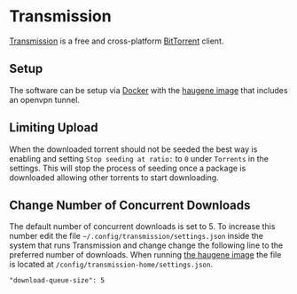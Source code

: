# Transmission

[Transmission](https://transmissionbt.com/) is a free and cross-platform
[BitTorrent](/wiki/bittorrent.md) client.

## Setup

The software can be setup via [Docker](/wiki/docker.md) with the
[haugene image](./docker/haugene_-_transmission-openvpn.md) that
includes an openvpn tunnel.

## Limiting  Upload

When the downloaded torrent should not be seeded the best way is enabling and
setting `Stop seeding at ratio:` to `0` under `Torrents` in the settings.
This will stop the process of seeding once a package is downloaded allowing
other torrents to start downloading.

## Change Number of Concurrent Downloads

The default number of concurrent downloads is set to 5.
To increase this number edit the file `~/.config/transmission/settings.json`
inside the system that runs Transmission and change change the following line to
the preferred number of downloads.
When running
[the haugene image](./docker/haugene_-_transmission-openvpn.md) the file
is located at `/config/transmission-home/settings.json`.

```txt
"download-queue-size": 5
```
